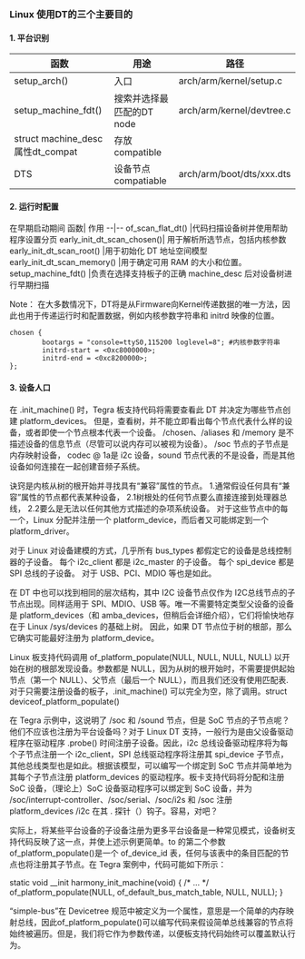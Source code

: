 
### Linux 使用DT的三个主要目的
#### 1. 平台识别  

函数|用途 |路径
--|--|--
setup_arch()|入口| arch/arm/kernel/setup.c
setup_machine_fdt()|搜索并选择最匹配的DT node| arch/arm/kernel/devtree.c
struct machine_desc属性dt_compat|存放compatible|
DTS|设备节点compatiable| arch/arm/boot/dts/xxx.dts

#### 2. 运行时配置

在早期启动期间
函数| 作用
--|--
of_scan_flat_dt() |代码扫描设备树并使用帮助程序设置分页 
early_init_dt_scan_chosen()| 用于解析所选节点，包括内核参数
early_init_dt_scan_root() |用于初始化 DT 地址空间模型 early_init_dt_scan_memory() |用于确定可用 RAM 的大小和位置。
setup_machine_fdt() |负责在选择支持板子的正确 machine_desc 后对设备树进行早期扫描

Note： 在大多数情况下，DT将是从Firmware向Kernel传递数据的唯一方法，因此也用于传递运行时和配置数据，例如内核参数字符串和 initrd 映像的位置。
```
chosen {
        bootargs = "console=ttyS0,115200 loglevel=8"; #内核参数字符串
        initrd-start = <0xc8000000>;
        initrd-end = <0xc8200000>;
};
```
#### 3. 设备人口

在 .init_machine() 时，Tegra 板支持代码将需要查看此 DT 并决定为哪些节点创建 platform_devices。
但是，查看树，并不能立即看出每个节点代表什么样的设备，或者即使一个节点根本代表一个设备。
/chosen、/aliases 和 /memory 是不描述设备的信息节点（尽管可以说内存可以被视为设备）。
/soc 节点的子节点是内存映射设备，
codec @ 1a是 i2c 设备，sound 节点代表的不是设备，而是其他设备如何连接在一起创建音频子系统。

诀窍是内核从树的根开始并寻找具有“兼容”属性的节点。
1.通常假设任何具有“兼容”属性的节点都代表某种设备，
2.1树根处的任何节点要么直接连接到处理器总线，
2.2要么是无法以任何其他方式描述的杂项系统设备。
对于这些节点中的每一个，Linux 分配并注册一个 platform_device，而后者又可能绑定到一个 platform_driver。

对于 Linux 对设备建模的方式，几乎所有 bus_types 都假定它的设备是总线控制器的子设备。
每个 i2c_client 都是 i2c_master 的子设备。
每个 spi_device 都是 SPI 总线的子设备。
对于 USB、PCI、MDIO 等也是如此。

在 DT 中也可以找到相同的层次结构，其中 I2C 设备节点仅作为 I2C总线节点的子节点出现。同样适用于 SPI、MDIO、USB 等。唯一不需要特定类型父设备的设备是 platform_devices（和 amba_devices，但稍后会详细介绍），它们将愉快地存在于 Linux /sys/devices 的基础上树。
因此，如果 DT 节点位于树的根部，那么它确实可能最好注册为 platform_device。

Linux 板支持代码调用 of_platform_populate(NULL, NULL, NULL, NULL) 以开始在树的根部发现设备。参数都是 NULL，因为从树的根开始时，不需要提供起始节点（第一个 NULL）、父节点（最后一个 NULL），而且我们还没有使用匹配表. 对于只需要注册设备的板子，.init_machine() 可以完全为空，除了调用。struct deviceof_platform_populate()

在 Tegra 示例中，这说明了 /soc 和 /sound 节点，但是 SoC 节点的子节点呢？他们不应该也注册为平台设备吗？对于 Linux DT 支持，一般行为是由父设备驱动程序在驱动程序 .probe() 时间注册子设备。因此，i2c 总线设备驱动程序将为每个子节点注册一个 i2c_client，SPI 总线驱动程序将注册其 spi_device 子节点，其他总线类型也是如此。根据该模型，可以编写一个绑定到 SoC 节点并简单地为其每个子节点注册 platform_devices 的驱动程序。板卡支持代码将分配和注册 SoC 设备，（理论上）SoC 设备驱动程序可以绑定到 SoC 设备，并为 /soc/interrupt-controller、/soc/serial、/soc/i2s 和 /soc 注册 platform_devices /i2c 在其 . 探针（）钩子。容易，对吧？

实际上，将某些平台设备的子设备注册为更多平台设备是一种常见模式，设备树支持代码反映了这一点，并使上述示例更简单。to 的第二个参数of_platform_populate()是一个 of_device_id 表，任何与该表中的条目匹配的节点也将注册其子节点。在 Tegra 案例中，代码可能如下所示：

static void __init harmony_init_machine(void)
{
      /* ... */
      of_platform_populate(NULL, of_default_bus_match_table, NULL, NULL);
}

“simple-bus”在 Devicetree 规范中被定义为一个属性，意思是一个简单的内存映射总线，因此of_platform_populate()可以编写代码来假设简单总线兼容的节点将始终被遍历。但是，我们将它作为参数传递，以便板支持代码始终可以覆盖默认行为。

